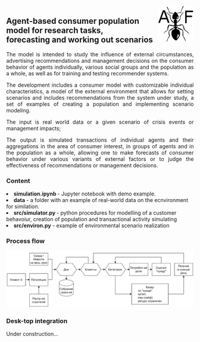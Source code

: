 <IMG src='Ant.png' align='right'>
<H2>Agent-based consumer population model for research tasks, <br>forecasting and working out scenarios</H2>
<P align=JUSTIFY>The model is intended to study the influence of external circumstances, advertising recommendations and management decisions on the consumer behavior of agents individually, various social groups and the population as a whole, as well as for training and testing recommender systems.</P>
<P align=JUSTIFY>The development includes a consumer model with customizable individual characteristics, a model of the external environment that allows for setting scenarios and includes recommendations from the system under study, a set of examples of creating a population and implementing scenario modeling.</P>
<P align=JUSTIFY>The input is real world data or a given scenario of crisis events or management impacts;</P>
<P align=JUSTIFY>The output is simulated transactions of individual agents and their aggregations in the area of consumer interest, in groups of agents and in the population as a whole, allowing one to make forecasts of consumer behavior under various variants of external factors or to judge the effectiveness of recommendations or management decisions.</P>
<H3>Content</H3>
<LI><B>simulation.ipynb </B> - Jupyter notebook with demo example.</LI> 
<LI><B>data</B> - a folder with an example of real-world data on the ecnvironment for similation.</LI>
<LI><B>src/simulator.py </B> - python procedures for modelling of a customer behavoiur, creation of population and transactional activity simulating</LI>
<LI><B>src/environ.py</B> - example of environmental scenario realization
<H3>Process flow</H3>
<IMG src='schem.png'>
<H3>Desk-top integration</H3>
Under construction...
